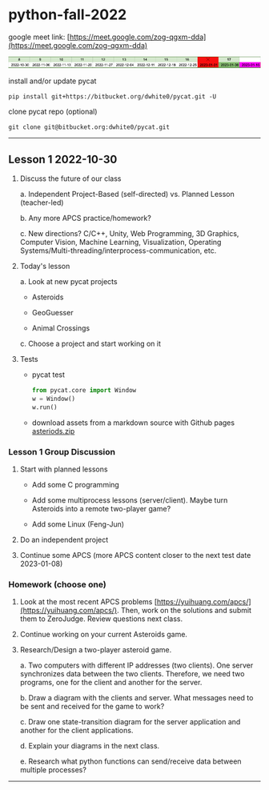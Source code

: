 # python-fall-2022

google meet link: [https://meet.google.com/zog-qgxm-dda](https://meet.google.com/zog-qgxm-dda)

![time](time.png)

install and/or update pycat

```
pip install git+https://bitbucket.org/dwhite0/pycat.git -U
```

clone pycat repo (optional)

```
git clone git@bitbucket.org:dwhite0/pycat.git
```

--------

## Lesson 1 2022-10-30

1. Discuss the future of our class
    
    a. Independent Project-Based (self-directed) vs. Planned Lesson (teacher-led)
    
    b. Any more APCS practice/homework?
    
    c. New directions? C/C++, Unity, Web Programming, 3D Graphics, Computer Vision, Machine Learning, Visualization, Operating Systems/Multi-threading/interprocess-communication, etc.

2. Today's lesson

    a. Look at new pycat projects

    - Asteroids

    - GeoGuesser

    - Animal Crossings
    
    c. Choose a project and start working on it

3. Tests

    - pycat test

        ``` python
        from pycat.core import Window
        w = Window()
        w.run()
        ```

    - download assets from a markdown source with Github pages
       [asteriods.zip](https://github.com/cmorace/python-fall-2022/raw/main/asteriods.zip)

### Lesson 1 Group Discussion

1. Start with planned lessons
    
    - Add some C programming

    - Add some multiprocess lessons (server/client). Maybe turn Asteroids into a remote two-player game?

    - Add some Linux (Feng-Jun)

2. Do an independent project

3. Continue some APCS (more APCS content closer to the next test date 2023-01-08)

### Homework (choose one)

1. Look at the most recent APCS problems [https://yuihuang.com/apcs/](https://yuihuang.com/apcs/). Then, work on the solutions and submit them to ZeroJudge. Review questions next class.

2. Continue working on your current Asteroids game.

3. Research/Design a two-player asteroid game.

    a. Two computers with different IP addresses (two clients). One server synchronizes data between the two clients. Therefore, we need two programs, one for the client and another for the server.

    b. Draw a diagram with the clients and server. What messages need to be sent and received for the game to work?

    c. Draw one state-transition diagram for the server application and another for the client applications.

    d. Explain your diagrams in the next class.

    e. Research what python functions can send/receive data between multiple processes?

----
